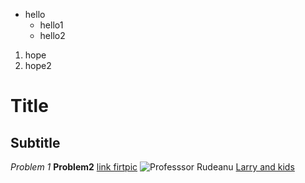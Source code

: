 -   hello
    - hello1
    - hello2 
1. hope
2. hope2
# Title
## Subtitle 
_Problem 1_
**Problem2**
[link firtpic](https://www.brown.edu/Research/Istrail_Lab/publications.php)
![Professsor Rudeanu](IMG_1452.JPG)
[Larry and kids](IMG_4627.MOV)

